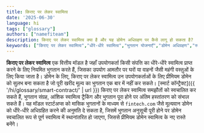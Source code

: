 ```yaml
---
title: किराए पर लेकर स्वामित्व
date: '2025-06-30'
language: hi
tags: ["glossary"]
authors: ["namefiteam"]
description: किराए पर लेकर स्वामित्व क्या है और यह डोमेन अधिग्रहण पर कैसे लागू हो सकता है?
keywords: ["किराए पर लेकर स्वामित्व","धीरे-धीरे स्वामित्व","भुगतान योजनाएँ","डोमेन अधिग्रहण","स्मार्ट कॉन्ट्रैक्ट"]
---
```


**किराए पर लेकर स्वामित्व** एक वित्तीय मॉडल है जहाँ उपयोगकर्ता किसी संपत्ति का धीरे-धीरे स्वामित्व प्राप्त करने के लिए नियमित भुगतान करते हैं, जिसका उपयोग आमतौर पर घरों या वाहनों जैसी महंगी वस्तुओं के लिए किया जाता है। डोमेन के लिए, किराए पर लेकर स्वामित्व उन उपयोगकर्ताओं के लिए प्रीमियम डोमेन को सुलभ बना सकता है जो पूरी खरीद मूल्य का भुगतान एक बार में नहीं कर सकते। [स्मार्ट कॉन्ट्रैक्ट]({{ '/hi/glossary/smart-contract/' | url }}) किराए पर लेकर स्वामित्व समझौतों को स्वचालित कर सकते हैं, भुगतान संग्रह, आंशिक स्वामित्व ट्रैकिंग और भुगतान पूरा होने पर अंतिम हस्तांतरण को संभाल सकते हैं। यह मॉडल स्टार्टअप्स को मासिक भुगतानों के माध्यम से `fintech.com` जैसे मूल्यवान डोमेन को धीरे-धीरे अधिग्रहित करने की अनुमति दे सकता है, जिसमें भुगतान अनुसूची पूरी होने पर डोमेन स्वचालित रूप से पूर्ण स्वामित्व में स्थानांतरित हो जाएगा, जिससे प्रीमियम डोमेन स्वामित्व के नए रास्ते बनेंगे।